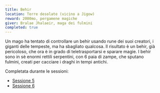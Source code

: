 ```yaml
---
title: Behir
location: Terre desolate (vicino a Jigow)  
reward: 2000mo, pergamene magiche
giver: Bralae Jhalaeir, maga dei fulmini
completed: true
---
```

<div class="dialogue">
    <div class="icon kynthea"></div>
    <p>Un mago ha tentato di controllare un behir usando rune dei suoi creatori, i giganti delle tempeste, ma ha sbagliato qualcosa. Il risultato è un behir, già pericoloso, che ora è in grado di teletrasportarsi e sparare magie. I behir sono in sè enormi rettili serpentini, con 6 paia di zampe, che sputano fulmini, creati per cacciare i draghi in tempi antichi.</p>
</div>

Completata durante le sessioni:
- [Sessione 5]({{site.baseurl}}/xho/sessioni#sessione-5-ally-switch)
- [Sessione 6]({{site.baseurl}}/xho/sessioni#sessione-6-fuori-dal-fulmine)